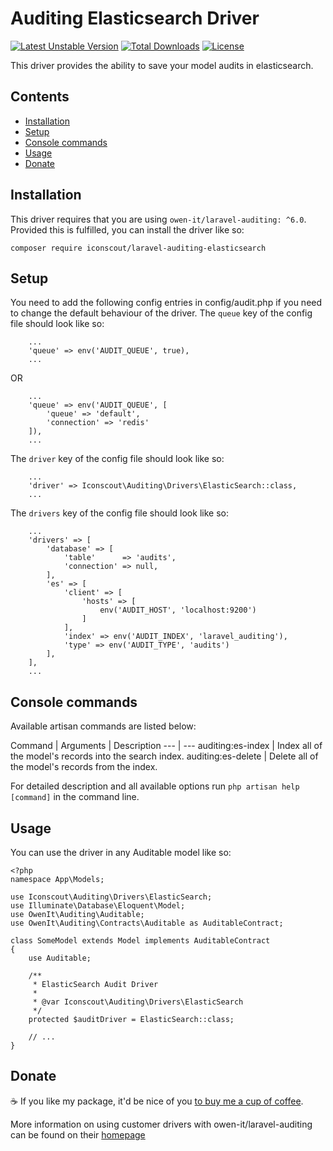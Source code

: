 # Auditing Elasticsearch Driver

[![Latest Unstable Version](https://poser.pugx.org/iconscout/laravel-auditing-elasticsearch/v/unstable)](https://packagist.org/packages/iconscout/laravel-auditing-elasticsearch) [![Total Downloads](https://poser.pugx.org/iconscout/laravel-auditing-elasticsearch/downloads)](https://packagist.org/packages/iconscout/laravel-auditing-elasticsearch) [![License](https://poser.pugx.org/iconscout/laravel-auditing-elasticsearch/license)](https://packagist.org/packages/iconscout/laravel-auditing-elasticsearch)

This driver provides the ability to save your model audits in elasticsearch.

## Contents

* [Installation](#installation)
* [Setup](#setup)
* [Console commands](#console-commands)
* [Usage](#usage)
* [Donate](#donate)

## Installation

This driver requires that you are using `owen-it/laravel-auditing: ^6.0`. Provided this is fulfilled,
you can install the driver like so:

```
composer require iconscout/laravel-auditing-elasticsearch
```

## Setup

You need to add the following config entries in config/audit.php if you need to change the default behaviour of the driver.
The `queue` key of the config file should look like so:

```
    ...
    'queue' => env('AUDIT_QUEUE', true),
    ...
```

OR

```
    ...
    'queue' => env('AUDIT_QUEUE', [
        'queue' => 'default',
        'connection' => 'redis'
    ]),
    ...
```

The `driver` key of the config file should look like so:

```
    ...
    'driver' => Iconscout\Auditing\Drivers\ElasticSearch::class,
    ...
```

The `drivers` key of the config file should look like so:

```
    ...
    'drivers' => [
        'database' => [
            'table'      => 'audits',
            'connection' => null,
        ],
        'es' => [
            'client' => [
                'hosts' => [
                    env('AUDIT_HOST', 'localhost:9200')
                ]
            ],
            'index' => env('AUDIT_INDEX', 'laravel_auditing'),
            'type' => env('AUDIT_TYPE', 'audits')
        ],
    ],
    ...
```

## Console commands

Available artisan commands are listed below:

Command | Arguments | Description
--- | ---
auditing:es-index | Index all of the model's records into the search index.
auditing:es-delete | Delete all of the model's records from the index.

For detailed description and all available options run `php artisan help [command]` in the command line.

## Usage

You can use the driver in any Auditable model like so:

```
<?php
namespace App\Models;

use Iconscout\Auditing\Drivers\ElasticSearch;
use Illuminate\Database\Eloquent\Model;
use OwenIt\Auditing\Auditable;
use OwenIt\Auditing\Contracts\Auditable as AuditableContract;

class SomeModel extends Model implements AuditableContract
{
    use Auditable;

    /**
     * ElasticSearch Audit Driver
     *
     * @var Iconscout\Auditing\Drivers\ElasticSearch
     */
    protected $auditDriver = ElasticSearch::class;

    // ...
}
```

## Donate

:coffee: If you like my package, it'd be nice of you [to buy me a cup of coffee](https://www.paypal.me/rankarpan).

More information on using customer drivers with owen-it/laravel-auditing can be found on their [homepage](http://laravel-auditing.com/docs/6.0/audit-drivers)